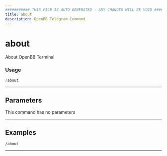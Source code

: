 ```yaml
---
########### THIS FILE IS AUTO GENERATED - ANY CHANGES WILL BE VOID ###########
title: about
description: OpenBB Telegram Command
---
```


# about

About OpenBB Terminal

### Usage

```python wordwrap
/about
```

---

## Parameters

This command has no parameters



---

## Examples

```
/about
```
---
